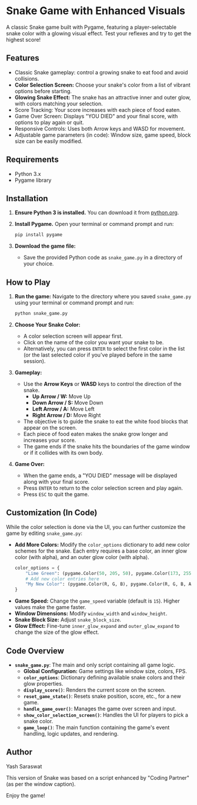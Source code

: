 # Snake Game with Enhanced Visuals

A classic Snake game built with Pygame, featuring a player-selectable snake color with a glowing visual effect. Test your reflexes and try to get the highest score!

## Features

* Classic Snake gameplay: control a growing snake to eat food and avoid collisions.
* **Color Selection Screen:** Choose your snake's color from a list of vibrant options before starting.
* **Glowing Snake Effect:** The snake has an attractive inner and outer glow, with colors matching your selection.
* Score Tracking: Your score increases with each piece of food eaten.
* Game Over Screen: Displays "YOU DIED" and your final score, with options to play again or quit.
* Responsive Controls: Uses both Arrow keys and WASD for movement.
* Adjustable game parameters (in code): Window size, game speed, block size can be easily modified.

## Requirements

* Python 3.x
* Pygame library

## Installation

1.  **Ensure Python 3 is installed.**
    You can download it from [python.org](https://www.python.org/downloads/).

2.  **Install Pygame.**
    Open your terminal or command prompt and run:
    ```bash
    pip install pygame
    ```

3.  **Download the game file:**
    * Save the provided Python code as `snake_game.py` in a directory of your choice.

## How to Play

1.  **Run the game:**
    Navigate to the directory where you saved `snake_game.py` using your terminal or command prompt and run:
    ```bash
    python snake_game.py
    ```

2.  **Choose Your Snake Color:**
    * A color selection screen will appear first.
    * Click on the name of the color you want your snake to be.
    * Alternatively, you can press `ENTER` to select the first color in the list (or the last selected color if you've played before in the same session).

3.  **Gameplay:**
    * Use the **Arrow Keys** or **WASD** keys to control the direction of the snake.
        * **Up Arrow / W:** Move Up
        * **Down Arrow / S:** Move Down
        * **Left Arrow / A:** Move Left
        * **Right Arrow / D:** Move Right
    * The objective is to guide the snake to eat the white food blocks that appear on the screen.
    * Each piece of food eaten makes the snake grow longer and increases your score.
    * The game ends if the snake hits the boundaries of the game window or if it collides with its own body.

4.  **Game Over:**
    * When the game ends, a "YOU DIED" message will be displayed along with your final score.
    * Press `ENTER` to return to the color selection screen and play again.
    * Press `ESC` to quit the game.

## Customization (In Code)

While the color selection is done via the UI, you can further customize the game by editing `snake_game.py`:

* **Add More Colors:** Modify the `color_options` dictionary to add new color schemes for the snake. Each entry requires a base color, an inner glow color (with alpha), and an outer glow color (with alpha).
    ```python
    color_options = {
        "Lime Green": (pygame.Color(50, 205, 50), pygame.Color(173, 255, 47, 150), pygame.Color(192, 255, 192, 100)),
        # Add new color entries here
        "My New Color": (pygame.Color(R, G, B), pygame.Color(R, G, B, Alpha), pygame.Color(R, G, B, Alpha)),
    }
    ```
* **Game Speed:** Change the `game_speed` variable (default is `15`). Higher values make the game faster.
* **Window Dimensions:** Modify `window_width` and `window_height`.
* **Snake Block Size:** Adjust `snake_block_size`.
* **Glow Effect:** Fine-tune `inner_glow_expand` and `outer_glow_expand` to change the size of the glow effect.

## Code Overview

* **`snake_game.py`**: The main and only script containing all game logic.
    * **Global Configuration:** Game settings like window size, colors, FPS.
    * **`color_options`**: Dictionary defining available snake colors and their glow properties.
    * **`display_score()`**: Renders the current score on the screen.
    * **`reset_game_state()`**: Resets snake position, score, etc., for a new game.
    * **`handle_game_over()`**: Manages the game over screen and input.
    * **`show_color_selection_screen()`**: Handles the UI for players to pick a snake color.
    * **`game_loop()`**: The main function containing the game's event handling, logic updates, and rendering.

## Author

Yash Saraswat

This version of Snake was based on a script enhanced by "Coding Partner" (as per the window caption).

Enjoy the game!